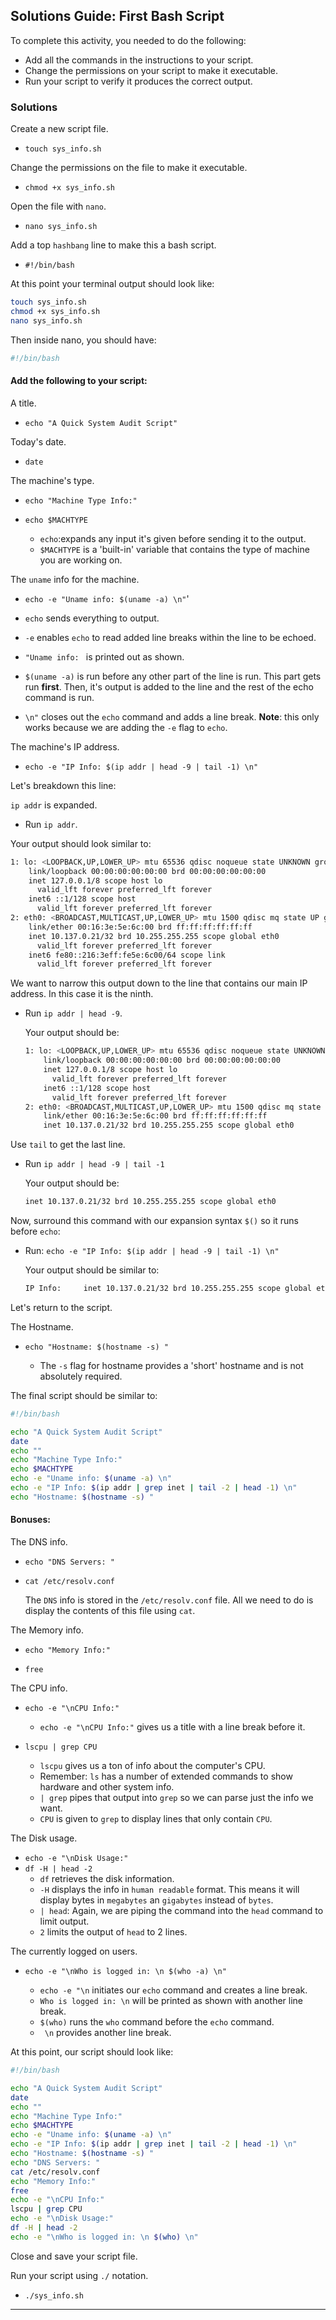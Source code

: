 ## Solutions Guide: First Bash Script

To complete this activity, you needed to do the following:

- Add all the commands in the instructions to your script. 
- Change the permissions on your script to make it executable.
- Run your script to verify it produces the correct output.

### Solutions

Create a new script file.

- `touch sys_info.sh`

Change the permissions on the file to make it executable.

- `chmod +x sys_info.sh`

Open the file with `nano`.

- `nano sys_info.sh`

Add a top `hashbang` line to make this a bash script.

- `#!/bin/bash`


At this point your terminal output should look like:

```bash
touch sys_info.sh
chmod +x sys_info.sh
nano sys_info.sh  
```

Then inside nano, you should have:

```bash
#!/bin/bash
```

#### Add the following to your script:

A title.

- `echo "A Quick System Audit Script"`

Today's date.
-  `date`

The machine's type.
- `echo "Machine Type Info:"`
- `echo $MACHTYPE`

  - `echo`:expands any input it's given before sending it to the output.
  - `$MACHTYPE` is a 'built-in' variable that contains the type of machine you are working on.


The `uname` info for the machine.

-  `echo -e "Uname info: $(uname -a) \n"`'

  - `echo` sends everything to output.
  - `-e` enables `echo` to read added line breaks within the line to be echoed.
  - `"Uname info: ` is printed out as shown.
  - `$(uname -a)` is run before any other part of the line is run. This part gets run **first**. Then, it's output is added to the line and the rest of the echo command is run.
  - `\n"` closes out the `echo` command and adds a line break. **Note**: this only works because we are adding the `-e` flag to `echo`.


The machine's IP address.

-  `echo -e "IP Info: $(ip addr | head -9 | tail -1) \n"`


Let's breakdown this line:

`ip addr` is expanded. 

- Run `ip addr`.

Your output should look similar to:

  ```bash
  1: lo: <LOOPBACK,UP,LOWER_UP> mtu 65536 qdisc noqueue state UNKNOWN group default qlen 1000
      link/loopback 00:00:00:00:00:00 brd 00:00:00:00:00:00
      inet 127.0.0.1/8 scope host lo
        valid_lft forever preferred_lft forever
      inet6 ::1/128 scope host
        valid_lft forever preferred_lft forever
  2: eth0: <BROADCAST,MULTICAST,UP,LOWER_UP> mtu 1500 qdisc mq state UP group default qlen 1000
      link/ether 00:16:3e:5e:6c:00 brd ff:ff:ff:ff:ff:ff
      inet 10.137.0.21/32 brd 10.255.255.255 scope global eth0
        valid_lft forever preferred_lft forever
      inet6 fe80::216:3eff:fe5e:6c00/64 scope link
        valid_lft forever preferred_lft forever
  ```

We want to narrow this output down to the line that contains our main IP address. In this case it is the ninth. 

- Run `ip addr | head -9`.

  Your output should be:

    ```bash
    1: lo: <LOOPBACK,UP,LOWER_UP> mtu 65536 qdisc noqueue state UNKNOWN group default qlen 1000
        link/loopback 00:00:00:00:00:00 brd 00:00:00:00:00:00
        inet 127.0.0.1/8 scope host lo
          valid_lft forever preferred_lft forever
        inet6 ::1/128 scope host
          valid_lft forever preferred_lft forever
    2: eth0: <BROADCAST,MULTICAST,UP,LOWER_UP> mtu 1500 qdisc mq state UP group default qlen 1000
        link/ether 00:16:3e:5e:6c:00 brd ff:ff:ff:ff:ff:ff
        inet 10.137.0.21/32 brd 10.255.255.255 scope global eth0
    ```

Use `tail` to get the last line.

- Run `ip addr | head -9 | tail -1`

  Your output should be:

    ```bash
    inet 10.137.0.21/32 brd 10.255.255.255 scope global eth0
    ```

Now, surround this command with our expansion syntax `$()` so it runs before `echo`:

- Run: `echo -e "IP Info: $(ip addr | head -9 | tail -1) \n"`

  Your output should be similar to:

  ```bash
  IP Info:     inet 10.137.0.21/32 brd 10.255.255.255 scope global eth0

  ```

Let's return to the script.

The Hostname.

- `echo "Hostname: $(hostname -s) "`

  - The `-s` flag for hostname provides a 'short' hostname and is not absolutely required.

The final script should be similar to:

```bash
#!/bin/bash

echo "A Quick System Audit Script"
date
echo ""
echo "Machine Type Info:"
echo $MACHTYPE
echo -e "Uname info: $(uname -a) \n"
echo -e "IP Info: $(ip addr | grep inet | tail -2 | head -1) \n"
echo "Hostname: $(hostname -s) "
```

#### Bonuses:

The DNS info.

  - `echo "DNS Servers: "`

  - `cat /etc/resolv.conf`

    The `DNS` info is stored in the `/etc/resolv.conf` file. All we need to do is display the contents of this file using `cat`.

The Memory info.

  - `echo "Memory Info:"`

  - `free`

The CPU info.

  - `echo -e "\nCPU Info:"`

    -  `echo -e "\nCPU Info:"` gives us a title with a line break before it.


  - `lscpu | grep CPU`

    - `lscpu` gives us a ton of info about the computer's CPU.
    - Remember: `ls` has a number of extended commands to show hardware and other system info. 
    - `| grep` pipes that output into `grep` so we can parse just the info we want.
    - `CPU` is given to `grep` to display lines that only contain `CPU`.



The Disk usage.
- `echo -e "\nDisk Usage:"`
- `df -H | head -2`
    - `df` retrieves the disk information.
    - `-H` displays the info in `human readable` format. This means it will display bytes in `megabytes` an `gigabytes` instead of `bytes`.
    - `| head`: Again, we are piping the command into the `head` command to limit output.
    - `2` limits the output of `head` to 2 lines.


The currently logged on users.

- `echo -e "\nWho is logged in: \n $(who -a) \n"`

  - `echo -e "\n` initiates our `echo` command and creates a line break.
  - `Who is logged in: \n` will be printed as shown with another line break.
  - `$(who)` runs the `who` command before the `echo` command.
  - ` \n` provides another line break.

At this point, our script should look like:

```bash
#!/bin/bash

echo "A Quick System Audit Script"
date
echo ""
echo "Machine Type Info:"
echo $MACHTYPE
echo -e "Uname info: $(uname -a) \n"
echo -e "IP Info: $(ip addr | grep inet | tail -2 | head -1) \n"
echo "Hostname: $(hostname -s) "
echo "DNS Servers: "
cat /etc/resolv.conf
echo "Memory Info:"
free
echo -e "\nCPU Info:"
lscpu | grep CPU
echo -e "\nDisk Usage:"
df -H | head -2
echo -e "\nWho is logged in: \n $(who) \n"
```

Close and save your script file.


Run your script using `./` notation.

- `./sys_info.sh`

---

